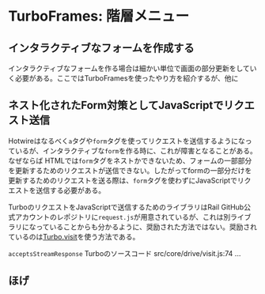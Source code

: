 # TurboFrames: 階層メニュー

## インタラクティブなフォームを作成する

インタラクティブなフォームを作る場合は細かい単位で画面の部分更新をしていく必要がある。ここではTurboFramesを使ったやり方を紹介するが、他に

## ネスト化されたForm対策としてJavaScriptでリクエスト送信

Hotwireはなるべく`a`タグや`form`タグを使ってリクエストを送信するようになっているが、インタラクティブな`form`を作る時に、これが障害となることがある。なぜならば HTMLでは`form`タグをネストかできないため、フォームの一部部分を更新するためのリクエストが送信できない。したがってformの一部分だけを更新するためのリクエストを送る際は、`form`タグを使わずにJavaScriptでリクエストを送信する必要がある。

TurboのリクエストをJavaScriptで送信するためのライブラリはRail GitHub公式アカウントのレポジトリに`request.js`が用意されているが、これは別ライブラリになっていることからも分かるように、奨励された方法ではない。奨励されているのは[Turbo.visit](https://turbo.hotwired.dev/reference/drive#turbo.visit)を使う方法である。




`acceptsStreamResponse`
Turboのソースコード src/core/drive/visit.js:74
...

## ほげ
